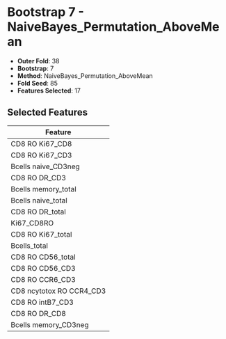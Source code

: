 # Bootstrap 7 - NaiveBayes_Permutation_AboveMean

- **Outer Fold**: 38
- **Bootstrap**: 7
- **Method**: NaiveBayes_Permutation_AboveMean
- **Fold Seed**: 85
- **Features Selected**: 17

## Selected Features

| Feature |
|---------|
| CD8 RO Ki67_CD8 |
| CD8  RO Ki67_CD3 |
| Bcells naive_CD3neg |
| CD8 RO DR_CD3 |
| Bcells memory_total |
| Bcells naive_total |
| CD8 RO DR_total |
| Ki67_CD8RO |
| CD8 RO Ki67_total |
| Bcells_total |
| CD8 RO CD56_total |
| CD8 RO CD56_CD3 |
| CD8 RO CCR6_CD3 |
| CD8 ncytotox RO CCR4_CD3 |
| CD8 RO intB7_CD3 |
| CD8 RO DR_CD8 |
| Bcells memory_CD3neg |
